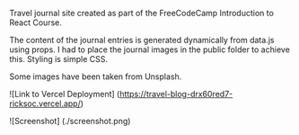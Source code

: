 Travel journal site created as part of the FreeCodeCamp Introduction to React Course.

The content of the journal entries is generated dynamically from data.js using props. I had to place the journal images in the public folder to achieve this. Styling is simple CSS.

Some images have been taken from Unsplash.

![Link to Vercel Deployment] (https://travel-blog-drx60red7-ricksoc.vercel.app/)

![Screenshot] (./screenshot.png)
